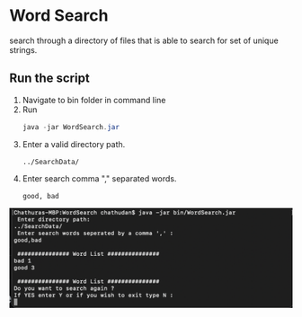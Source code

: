 # Word Search 

search through a directory of files that is able to search for set of unique strings. 


## Run the script 

1. Navigate to bin folder in command line 
2. Run 
    ```java 
    java -jar WordSearch.jar
    ```
 3. Enter a valid directory path.
     ``` shell script
    ../SearchData/
     ```
 4. Enter search comma "," separated words. 
     ```
    good, bad
    ```
 
 ![Output](./screens/terminal.png)